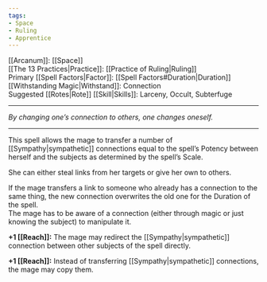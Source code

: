 ```yaml
---
tags:
- Space
- Ruling
- Apprentice
---
```


[[Arcanum]]: [[Space]]\
[[The 13 Practices|Practice]]: [[Practice of Ruling|Ruling]]\
Primary [[Spell Factors|Factor]]: [[Spell Factors#Duration|Duration]]\
[[Withstanding Magic|Withstand]]: Connection\
Suggested [[Rotes|Rote]] [[Skill|Skills]]: Larceny, Occult, Subterfuge

---

_By changing one’s connection to others, one changes oneself._

---

This spell allows the mage to transfer a number of [[Sympathy|sympathetic]] connections equal to the spell’s Potency between herself and the subjects as determined by the spell’s Scale.

She can either steal links from her targets or give her own to others.

If the mage transfers a link to someone who already has a connection to the same thing, the new connection overwrites the old one for the Duration of the spell.\
The mage has to be aware of a connection (either through magic or just knowing the subject) to manipulate it.

**+1 [[Reach]]:** The mage may redirect the [[Sympathy|sympathetic]] connection between other subjects of the spell directly.

**+1 [[Reach]]:** Instead of transferring [[Sympathy|sympathetic]] connections, the mage may copy them.